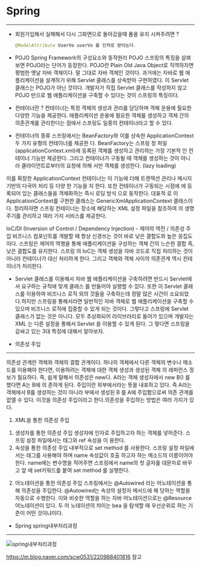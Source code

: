 # Spring
----

* 회원가입해서 실패해서 다시 그화면으로 돌아갔을때 폼을 유지 시켜주려면 ?
  ```java
  @ModelAttribute UserVo userVo 를 인자로 받아논다.
  ```
* POJO
  Spring Framework의 구성요소와 동작원리 POJO 스프링의 특징을 살펴보면 POJO라는 단어가 등장한다. POJO란 Plain Old Java Object로 직역하자면 평범한 옛날 자바 객체이다. 말 그대로 자바 객체인 것이다.
  과거에는 자바로 웹 애플리케이션을 설계하기 위해 Servlet 클래스를 상속받아 구현하였다. 이 Servlet 클래스는 POJO가 아닌 것이다. 개발자가 직접 Servlet 클래스를 작성하지 않고 POJO 만으로 웹 애플리케이션을 구축할 수 있다는 것이 스프링의 특징이다.


* 컨테이너란 ?
컨테이너는 특정 객체의 생성과 관리를 담당하며 객체 운용에 필요한 다양한 기능을 제공한다. 애플리케이션 운용에  필요한 객체를 생성하고 객체 간의 의존관계를 관리한다는 점에서 스프링도 일종의 컨테이너라고 할 수 있다.

* 컨테이너의 종류
스프링에서는 BeanFactory와 이를 상속한 ApplicationContext 두 가지 유형의 컨테이너를 제공한  다. BeanFactory는 스프링  정 파일(applicationContext.xml)에 등록된 <bean> 객체를 생성하고 관리하는 가장 기본적  인 컨테이너 기능만 제공한다. 그리고 컨테이너가 구동될 때 객체를 생성하는 것이 아니라 클라이언트로부터의 요청에 의해  서만 객체를 생성한다. (lazy loading)

이를 확장한 ApplicationContext 컨테이너는 이 기능에 더해 트랜잭션 관리나 메시지 기반의 다국어 처리 등 다양  한 기능을 지 한다. 또한 컨테이너가 구동되는 시점에 <bean>에 등록되어 있는 클래스들을 객체화하는 즉시 로딩 방식  으로 동작한다. 대표적 로
이 ApplicationContext를 구현한 클래스는 GenericXmlApplicationContext 클래스이다. 정리하자면 스프링 컨테이너는 <bean> 장소에 해당하는 XML 설정 파일을 참조하여 <bean>의 생명주기를 관리하고 여러 가지 서비스를 제공한다.

IoC/DI (Inversion of Control / Dependency Injection) - 제어의 역전 / 의존성 주입
비즈니스 컴포넌트를 개발할 때 항상 신경쓰는 것이 바로 낮은 결합도와 높은 응집도이다.
스프링은 제어의 역행을 통해 애플리케이션을 구성하는 객체 간의 느슨한 결합 즉, 낮은 결합도를 유지한다. 스프링
의 IoC는 객체 생성을 자바 코드로 직접 처리하는 것이 아니라 컨테이너가 대신 처리하게 한다. 그리고 객체와 객체 사이의  의존관계 역시 컨테이너가 처리한다.

* Servlet 클래스를 이용해서 자바 웹 애플리케이션을 구축하려면 반드시 Servlet에서 요구하는 규칙에 맞게 클래스
를 만들어야 실행할 수 있다. 또한 이 Servlet 클래스를 이용하여 비즈니스 로직 외의 것들을 구축하는데 정말 많은 시간이 소요되었다.하지만 스프링을 통해서라면 일반적인 자바 객체로 웹 애플리케이션을 구축할 수 있으며 비즈니스 로직에  집중할 수 있게 되는 것이다. 그렇다고 스프링에 Servlet 클래스가 없는 것은 아니다. 모두 추상화되어 라이브러리로 들어가  있으며 개발자는 XML  는 다른 설정을 통해서 Servlet 을 이용할 수 있게 된다. 그 렇다면 스프링을 감싸고 있는 3대 특징에 대해서 알아보자.

* 의존성 주입
---
의존성 관계란 객체와 객체의 결합 관계이다.  하나의 객체에서 다른 객체의 변수나 메소드를 이용해야 한다면, 이용하려는 객체에 대한 객체 생성과 생성된 객체  의 레퍼런스 정보가 필요하다. 즉, 쉽게 말해서 의존성은 new다. A라는 객체 생성자에서 new B() 를 했다면 A는 B에 의  존하게 된다. 주입이란 외부에서라는 뜻을 내포하고 있다. 즉 A라는 객체에서 B를 생성하는 것이 아니라  부에서 생성된 B  를 A에 주입함으로써 의존 관계를 없앨 수 있다. 이것을 의존성 주입이라고 한다.의존성을 주입하는 방법은 여러 가지가 있다.
1. XML을 통한 의존성 주입

  1) 생성자를 통한 의존성 주입
  생성자에 인자로 주입하고자 하는 객체를 넣어준다. 스프링 설정 파일에서는 <constructor-arg> 태그와 ref 속성을 이  용한다.
  2) 속성을 통한 의존성 주입
  내부적으로 set method 를 사용한다. 스프링 설정 파일에서는 <property> 태그를 사용해야 하며 name 속성값이 호출  하고자 하는 메소드의 이름이어야 한다. name에는 변수명을 적어주면 스프링에서 name의 첫 글자를 대문자로 바꾸고 앞  에 set키워드를 붙여 set method 를 실행한다.

2. 어노테이션을 통한 의존성 주입
스프링에서는 @Autowired 라는 어노테이션을 통해 의존성을 주입한다. @Autowired는 속성의 설정자 메서드에 해  당하는 역할을
자동으로 수행한다. 이와 비슷한 역할을 하는 자바 어노테이션으로는 @Resource 어노테이션이 있다. 두 어  노테이션의 차이는 bea 을 탐색할 때 우선순위로 하는 기준이 어떤 것이냐이다.

* Spring spring내부처리과정
------
![spring내부처리과정](https://i.imgur.com/SdSAwQ1.png)



https://m.blog.naver.com/scw0531/220988401816 참고
